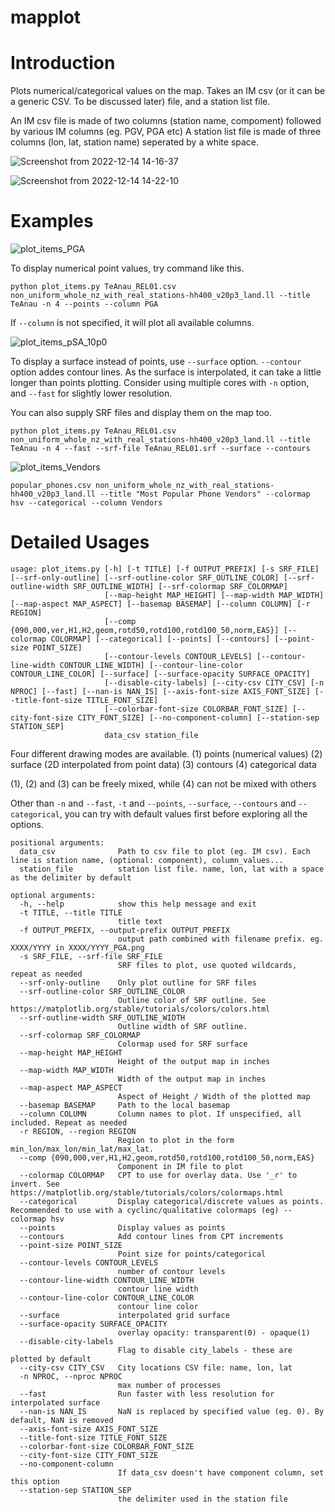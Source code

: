 # mapplot
# Introduction
Plots numerical/categorical values on the map. Takes an IM csv (or it can be a generic CSV. To be discussed later) file, and a station list file.

An IM csv file is made of two columns (station name, compoment) followed by various IM columns (eg. PGV, PGA etc)
A station list file is made of three columns (lon, lat, station name) seperated by a white space.

 ![Screenshot from 2022-12-14 14-16-37](https://user-images.githubusercontent.com/466989/207481131-f2a2fde3-d5eb-44b2-97c9-6087efdb3113.png)
 
 ![Screenshot from 2022-12-14 14-22-10](https://user-images.githubusercontent.com/466989/207481959-f16cef91-1476-4a5e-bd18-96dc9ed70526.png)
 
 # Examples
 
  ![plot_items_PGA](https://user-images.githubusercontent.com/466989/207484539-1c96633d-f572-4e75-8d90-ec481f07587a.png)
 
 To display numerical point values, try command like this.
 ```
 python plot_items.py TeAnau_REL01.csv non_uniform_whole_nz_with_real_stations-hh400_v20p3_land.ll --title TeAnau -n 4 --points --column PGA
 ```
 If `--column` is not specified, it will plot all available columns.
 
 
 ![plot_items_pSA_10p0](https://user-images.githubusercontent.com/466989/207482252-3be6ea2e-66a1-4915-be7b-2debdde2f018.png)

To display a surface instead of points, use `--surface` option. `--contour` option addes contour lines. As the surface is interpolated, it can take a little longer than points plotting. Consider using multiple cores with `-n` option, and `--fast` for slightly lower resolution.

You can also supply SRF files and display them on the map too.

 ```
 python plot_items.py TeAnau_REL01.csv non_uniform_whole_nz_with_real_stations-hh400_v20p3_land.ll --title TeAnau -n 4 --fast --srf-file TeAnau_REL01.srf --surface --contours
 ```

 
 ![plot_items_Vendors](https://user-images.githubusercontent.com/466989/207482322-93412ae0-46db-4bd5-994a-11223cdb598f.png)

```
popular_phones.csv non_uniform_whole_nz_with_real_stations-hh400_v20p3_land.ll --title "Most Popular Phone Vendors" --colormap hsv --categorical --column Vendors
```

# Detailed Usages

```
usage: plot_items.py [-h] [-t TITLE] [-f OUTPUT_PREFIX] [-s SRF_FILE] [--srf-only-outline] [--srf-outline-color SRF_OUTLINE_COLOR] [--srf-outline-width SRF_OUTLINE_WIDTH] [--srf-colormap SRF_COLORMAP]
                     [--map-height MAP_HEIGHT] [--map-width MAP_WIDTH] [--map-aspect MAP_ASPECT] [--basemap BASEMAP] [--column COLUMN] [-r REGION]
                     [--comp {090,000,ver,H1,H2,geom,rotd50,rotd100,rotd100_50,norm,EAS}] [--colormap COLORMAP] [--categorical] [--points] [--contours] [--point-size POINT_SIZE]
                     [--contour-levels CONTOUR_LEVELS] [--contour-line-width CONTOUR_LINE_WIDTH] [--contour-line-color CONTOUR_LINE_COLOR] [--surface] [--surface-opacity SURFACE_OPACITY]
                     [--disable-city-labels] [--city-csv CITY_CSV] [-n NPROC] [--fast] [--nan-is NAN_IS] [--axis-font-size AXIS_FONT_SIZE] [--title-font-size TITLE_FONT_SIZE]
                     [--colorbar-font-size COLORBAR_FONT_SIZE] [--city-font-size CITY_FONT_SIZE] [--no-component-column] [--station-sep STATION_SEP]
                     data_csv station_file
```

Four different drawing modes are available. (1) points (numerical values) (2) surface (2D interpolated from point data) (3) contours (4) categorical data

(1), (2) and (3) can be freely mixed, while (4) can not be mixed with others 

Other than `-n` and `--fast`, `-t` and `--points`, `--surface`, `--contours` and `--categorical`, you can try with default values first before exploring all the options.

```
positional arguments:
  data_csv              Path to csv file to plot (eg. IM csv). Each line is station name, (optional: component), column_values...
  station_file          station list file. name, lon, lat with a space as the delimiter by default

optional arguments:
  -h, --help            show this help message and exit
  -t TITLE, --title TITLE
                        title text
  -f OUTPUT_PREFIX, --output-prefix OUTPUT_PREFIX
                        output path combined with filename prefix. eg. XXXX/YYYY in XXXX/YYYY_PGA.png
  -s SRF_FILE, --srf-file SRF_FILE
                        SRF files to plot, use quoted wildcards, repeat as needed
  --srf-only-outline    Only plot outline for SRF files
  --srf-outline-color SRF_OUTLINE_COLOR
                        Outline color of SRF outline. See https://matplotlib.org/stable/tutorials/colors/colors.html
  --srf-outline-width SRF_OUTLINE_WIDTH
                        Outline width of SRF outline.
  --srf-colormap SRF_COLORMAP
                        Colormap used for SRF surface
  --map-height MAP_HEIGHT
                        Height of the output map in inches
  --map-width MAP_WIDTH
                        Width of the output map in inches
  --map-aspect MAP_ASPECT
                        Aspect of Height / Width of the plotted map
  --basemap BASEMAP     Path to the local basemap
  --column COLUMN       Column names to plot. If unspecified, all included. Repeat as needed
  -r REGION, --region REGION
                        Region to plot in the form min_lon/max_lon/min_lat/max_lat.
  --comp {090,000,ver,H1,H2,geom,rotd50,rotd100,rotd100_50,norm,EAS}
                        Component in IM file to plot
  --colormap COLORMAP   CPT to use for overlay data. Use '_r' to invert. See https://matplotlib.org/stable/tutorials/colors/colormaps.html
  --categorical         Display categorical/discrete values as points. Recommended to use with a cyclinc/qualitative colormaps (eg) --colormap hsv
  --points              Display values as points
  --contours            Add contour lines from CPT increments
  --point-size POINT_SIZE
                        Point size for points/categorical
  --contour-levels CONTOUR_LEVELS
                        number of contour levels
  --contour-line-width CONTOUR_LINE_WIDTH
                        contour line width
  --contour-line-color CONTOUR_LINE_COLOR
                        contour line color
  --surface             interpolated grid surface
  --surface-opacity SURFACE_OPACITY
                        overlay opacity: transparent(0) - opaque(1)
  --disable-city-labels
                        Flag to disable city_labels - these are plotted by default
  --city-csv CITY_CSV   City locations CSV file: name, lon, lat
  -n NPROC, --nproc NPROC
                        max number of processes
  --fast                Run faster with less resolution for interpolated surface
  --nan-is NAN_IS       NaN is replaced by specified value (eg. 0). By default, NaN is removed
  --axis-font-size AXIS_FONT_SIZE
  --title-font-size TITLE_FONT_SIZE
  --colorbar-font-size COLORBAR_FONT_SIZE
  --city-font-size CITY_FONT_SIZE
  --no-component-column
                        If data_csv doesn't have component column, set this option
  --station-sep STATION_SEP
                        the delimiter used in the station file
```
 
